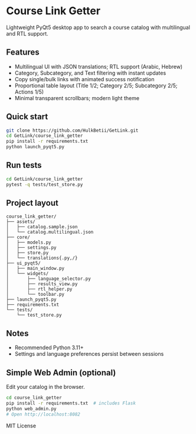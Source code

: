 # Course Link Getter

Lightweight PyQt5 desktop app to search a course catalog with multilingual and RTL support.

## Features
- Multilingual UI with JSON translations; RTL support (Arabic, Hebrew)
- Category, Subcategory, and Text filtering with instant updates
- Copy single/bulk links with animated success notification
- Proportional table layout (Title 1/2; Category 2/5; Subcategory 2/5; Actions 1/5)
- Minimal transparent scrollbars; modern light theme

## Quick start
```bash
git clone https://github.com/HulkBetii/GetLink.git
cd GetLink/course_link_getter
pip install -r requirements.txt
python launch_pyqt5.py
```

## Run tests
```bash
cd GetLink/course_link_getter
pytest -q tests/test_store.py
```

## Project layout
```
course_link_getter/
├── assets/
│   ├── catalog.sample.json
│   └── catalog.multilingual.json
├── core/
│   ├── models.py
│   ├── settings.py
│   ├── store.py
│   └── translations{.py,/}
├── ui_pyqt5/
│   ├── main_window.py
│   └── widgets/
│       ├── language_selector.py
│       ├── results_view.py
│       ├── rtl_helper.py
│       └── toolbar.py
├── launch_pyqt5.py
├── requirements.txt
└── tests/
    └── test_store.py
```

## Notes
- Recommended Python 3.11+
- Settings and language preferences persist between sessions

## Simple Web Admin (optional)
Edit your catalog in the browser.

```bash
cd course_link_getter
pip install -r requirements.txt  # includes Flask
python web_admin.py
# Open http://localhost:8082
```

MIT License